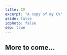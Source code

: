 ```yaml
---
title: CV
excerpt: "A copy of my CV"
aside: false
idphoto: false
sep: true
---
```


## More to come...
